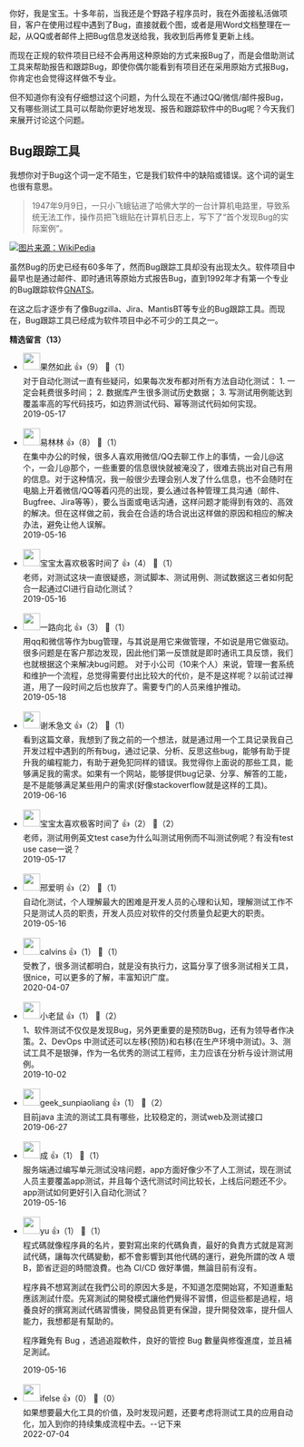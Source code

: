 你好，我是宝玉。十多年前，当我还是个野路子程序员时，我在外面接私活做项目，客户在使用过程中遇到了Bug，直接就截个图，或者是用Word文档整理在一起，从QQ或者邮件上把Bug信息发送给我，我收到后再修复更新上线。

而现在正规的软件项目已经不会再用这种原始的方式来报Bug了，而是会借助测试工具来帮助报告和跟踪Bug，即使你偶尔能看到有项目还在采用原始方式报Bug，你肯定也会觉得这样做不专业。

但不知道你有没有仔细想过这个问题，为什么现在不通过QQ/微信/邮件报Bug，又有哪些测试工具可以帮助你更好地发现、报告和跟踪软件中的Bug呢？今天我们来展开讨论这个问题。

## Bug跟踪工具

我想你对于Bug这个词一定不陌生，它是我们软件中的缺陷或错误。这个词的诞生也很有意思。

> 1947年9月9日，一只小飞蛾钻进了哈佛大学的一台计算机电路里，导致系统无法工作，操作员把飞蛾贴在计算机日志上，写下了“首个发现Bug的实际案例”。

[![](https://static001.geekbang.org/resource/image/79/3c/796010fd083207b660547887bbc5893c.png?wh=740%2A583 "图片来源：WikiPedia")](http://en.wikipedia.org/wiki/Software_bug)

虽然Bug的历史已经有60多年了，然而Bug跟踪工具却没有出现太久。软件项目中最早也是通过邮件、即时通讯等原始方式报告Bug，直到1992年才有第一个专业的Bug跟踪软件[GNATS](http://www.gnu.org/software/gnats/)。

在这之后才逐步有了像Bugzilla、Jira、MantisBT等专业的Bug跟踪工具。而现在，Bug跟踪工具已经成为软件项目中必不可少的工具之一。
<div><strong>精选留言（13）</strong></div><ul>
<li><img src="https://static001.geekbang.org/account/avatar/00/12/76/93/c78a132a.jpg" width="30px"><span>果然如此</span> 👍（9） 💬（1）<div>对于自动化测试一直有些疑问，如果每次发布都对所有方法自动化测试：
1. 一定会耗费很多时间；
2. 数据库产生很多测试历史数据；
3. 写测试用例能达到覆盖率高的写代码技巧，如边界测试代码、幂等测试代码如何实现。</div>2019-05-17</li><br/><li><img src="https://static001.geekbang.org/account/avatar/00/10/04/ec/0539c89d.jpg" width="30px"><span>易林林</span> 👍（8） 💬（1）<div>在集中办公的时候，很多人喜欢用微信&#47;QQ去聊工作上的事情，一会儿@这个，一会儿@那个，一些重要的信息很快就被淹没了，很难去挑出对自己有用的信息。对于这种情况，我一般很少去理会别人发了什么信息，也不会随时在电脑上开着微信&#47;QQ等着闪亮的出现，要么通过各种管理工具沟通（邮件、Bugfree、Jira等等），要么当面或电话沟通，这样问题才能得到有效的、高效的解决。但在这样做之前，我会在合适的场合说出这样做的原因和相应的解决办法，避免让他人误解。</div>2019-05-16</li><br/><li><img src="http://thirdwx.qlogo.cn/mmopen/vi_32/DYAIOgq83eoOGZ6lbHiboIZMN9USbeutnmCWBahVLtSlKlIENKvrZQCUQzpzeZQOxTntIkBUeDk6qZUPdqmfKrQ/132" width="30px"><span>宝宝太喜欢极客时间了</span> 👍（4） 💬（1）<div>老师，对测试这块一直很疑惑，测试脚本、测试用例、测试数据这三者如何配合一起通过CI进行自动化测试？</div>2019-05-16</li><br/><li><img src="https://static001.geekbang.org/account/avatar/00/0f/87/eb/20492a37.jpg" width="30px"><span>一路向北</span> 👍（3） 💬（1）<div>用qq和微信等作为bug管理，与其说是用它来做管理，不如说是用它做驱动。很多问题是在客户那边发现，因此他们第一反馈就是即时通讯工具反馈，我们也就根据这个来解决bug问题。
对于小公司（10来个人）来说，管理一套系统和维护一个流程，总觉得需要付出比较大的代价，是不是这样呢？以前试过禅道，用了一段时间之后也放弃了。需要专门的人员来维护推动。
</div>2019-05-18</li><br/><li><img src="https://static001.geekbang.org/account/avatar/00/17/02/db/e86294b7.jpg" width="30px"><span>谢禾急文</span> 👍（2） 💬（1）<div>看到这篇文章，我想到了我之前的一个想法，就是通过用一个工具记录我自己开发过程中遇到的所有bug，通过记录、分析、反思这些bug，能够有助于提升我的编程能力，有助于避免犯同样的错误。我觉得你上面说的那些工具，能够满足我的需求。如果有一个网站，能够提供bug记录、分享、解答的工能，是不是能够满足某些用户的需求(好像stackoverflow就是这样的工具)。</div>2019-06-16</li><br/><li><img src="http://thirdwx.qlogo.cn/mmopen/vi_32/DYAIOgq83eoOGZ6lbHiboIZMN9USbeutnmCWBahVLtSlKlIENKvrZQCUQzpzeZQOxTntIkBUeDk6qZUPdqmfKrQ/132" width="30px"><span>宝宝太喜欢极客时间了</span> 👍（2） 💬（2）<div>老师，测试用例英文test case为什么叫测试用例而不叫测试例呢？有没有test use case一说？</div>2019-05-17</li><br/><li><img src="https://static001.geekbang.org/account/avatar/00/12/65/55/274df2e8.jpg" width="30px"><span>邢爱明</span> 👍（2） 💬（1）<div>自动化测试，个人理解最大的困难是开发人员的心理和认知，理解测试工作不只是测试人员的职责，开发人员应对软件的交付质量负起更大的职责。</div>2019-05-16</li><br/><li><img src="https://thirdwx.qlogo.cn/mmopen/vi_32/m2baiaoDn4II6piarRCeVK4JGah8gzF0m9J6r35xDTEMUUaUrzf23jhRa0aicTeUXDv29ZkicicaI44Fhfn6NrSeHiaQ/132" width="30px"><span>calvins</span> 👍（1） 💬（1）<div>受教了，很多测试都明白，就是没有执行力，这篇分享了很多测试相关工具，很nice，可以更多的了解，丰富知识广度。</div>2020-04-07</li><br/><li><img src="https://static001.geekbang.org/account/avatar/00/13/2f/f4/2dede51a.jpg" width="30px"><span>小老鼠</span> 👍（1） 💬（2）<div>1、软件测试不仅仅是发现Bug，另外更重要的是预防Bug，还有为领导者作决策。2、DevOps 中测试还可以左移(预防)和右移(在生产环境中测试)。3、测试工具不是银弹，作为一名优秀的测试工程师，主力应该在分析与设计测试用例。</div>2019-10-02</li><br/><li><img src="https://static001.geekbang.org/account/avatar/00/16/37/02/84c544b2.jpg" width="30px"><span>geek_sunpiaoliang</span> 👍（1） 💬（2）<div>目前java  主流的测试工具有哪些，比较稳定的，测试web及测试接口</div>2019-06-27</li><br/><li><img src="https://static001.geekbang.org/account/avatar/00/10/15/11/abb7bfe3.jpg" width="30px"><span>成</span> 👍（1） 💬（1）<div>服务端通过编写单元测试没啥问题，app方面好像少不了人工测试，现在测试人员主要覆盖app测试，并且每个迭代测试时间比较长，上线后问题还不少。app测试如何更好引入自动化测试？</div>2019-05-16</li><br/><li><img src="https://static001.geekbang.org/account/avatar/00/14/54/ef/3cdfd916.jpg" width="30px"><span>yu</span> 👍（1） 💬（1）<div>程式碼就像程序員的名片，要對寫出來的代碼負責，最好的負責方式就是寫測試代碼，讓每次代碼變動，都不會影響到其他代碼的運行，避免所謂的改 A 壞 B，節省迂迴的時間浪費。也為 CI&#47;CD 做好準備，無論目前有沒有。

程序員不想寫測試在我們公司的原因大多是，不知道怎麼開始寫，不知道重點應該測試什麼。先寫測試的開發模式讓他們覺得不習慣，但這些都是過程，培養良好的撰寫測試代碼習慣後，開發品質更有保證，提升開發效率，提升個人能力，我想都是有幫助的。

程序難免有 Bug ，透過追蹤軟件，良好的管控 Bug 數量與修復進度，並且補足測試。</div>2019-05-16</li><br/><li><img src="https://static001.geekbang.org/account/avatar/00/26/eb/d7/90391376.jpg" width="30px"><span>ifelse</span> 👍（0） 💬（0）<div>如果想要最大化工具的价值，及时发现问题，还要考虑将测试工具的应用自动化，加入到你的持续集成流程中去。--记下来</div>2022-07-04</li><br/>
</ul>
